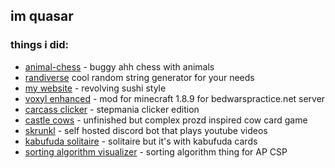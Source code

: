 ## im quasar
### things i did:
- [animal-chess](https://github.com/quasar098/animal-chess) - buggy ahh chess with animals
- [randiverse](https://github.com/quasar098/randiverse) cool random string generator for your needs
- [my website](https://quasar098.github.io) - revolving sushi style
- [voxyl enhanced](https://github.com/quasar098/voxyl-enhanced) - mod for minecraft 1.8.9 for bedwarspractice.net server
- [carcass clicker](https://quasar098.github.io/carcass-clicker) - stepmania clicker edition
- [castle cows](https://github.com/quasar098/castle-cows) - unfinished but complex prozd inspired cow card game
- [skrunkl](https://github.com/quasar098/skrunkl) - self hosted discord bot that plays youtube videos
- [kabufuda solitaire](https://github.com/quasar098/kabufuda-solitaire) - solitaire but it's with kabufuda cards
- [sorting algorithm visualizer](https://quasar098.github.io/sort-alg-ap-csp) - sorting algorithm thing for AP CSP
